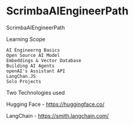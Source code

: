 # ScrimbaAIEngineerPath
ScrimbaAIEngineerPath

  Learning Scope
  
    AI Engineerng Basics
    Open Source AI Model
    Embeddings & Vector Database
    Building AI Agents
    openAI's Assistant API
    LangChan.JS
    Solo Projects

Two Technologies used

  Hugging Face - https://huggingface.co/
  
  LangChain - https://smith.langchain.com/
